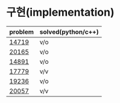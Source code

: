 # 구현(implementation)

|problem|solved(python/c++)|
|---|---|
|[14719](https://www.acmicpc.net/problem/14719)|v/o|
|[20165](https://www.acmicpc.net/problem/20165)|v/o|
|[14891](https://www.acmicpc.net/problem/14891)|v/o|
|[17779](https://www.acmicpc.net/problem/17779)|v/v|
|[19236](https://www.acmicpc.net/problem/19236)|v/o|
|[20057](https://www.acmicpc.net/problem/20057)|v/v|
